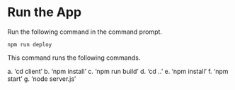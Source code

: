 # Run the App

Run the following command in the command prompt. 

```
npm run deploy
```

This command runs the following commands.

a.	‘cd client’
b.	‘npm install’
c.	‘npm run build’
d.	‘cd ..’
e.	‘npm install’
f.	‘npm start’
g.	‘node server.js’